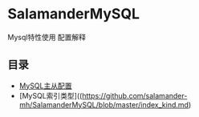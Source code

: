 # SalamanderMySQL
Mysql特性使用  配置解释

## 目录
- [MySQL主从配置](https://github.com/salamander-mh/SalamanderMySQL/blob/master/replication.md)
- [MySQL索引类型]((https://github.com/salamander-mh/SalamanderMySQL/blob/master/index_kind.md)
